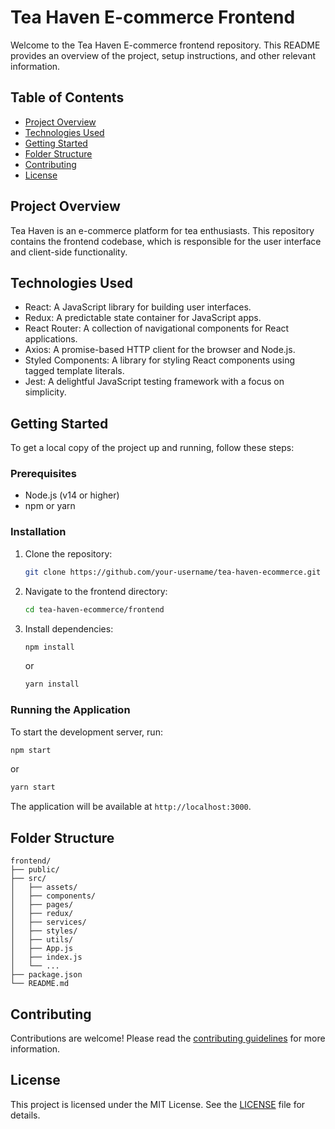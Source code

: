 # Tea Haven E-commerce Frontend

Welcome to the Tea Haven E-commerce frontend repository. This README provides an overview of the project, setup instructions, and other relevant information.

## Table of Contents

- [Project Overview](#project-overview)
- [Technologies Used](#technologies-used)
- [Getting Started](#getting-started)
- [Folder Structure](#folder-structure)
- [Contributing](#contributing)
- [License](#license)

## Project Overview

Tea Haven is an e-commerce platform for tea enthusiasts. This repository contains the frontend codebase, which is responsible for the user interface and client-side functionality.

## Technologies Used
- React: A JavaScript library for building user interfaces.
- Redux: A predictable state container for JavaScript apps.
- React Router: A collection of navigational components for React applications.
- Axios: A promise-based HTTP client for the browser and Node.js.
- Styled Components: A library for styling React components using tagged template literals.
- Jest: A delightful JavaScript testing framework with a focus on simplicity.

## Getting Started

To get a local copy of the project up and running, follow these steps:

### Prerequisites

- Node.js (v14 or higher)
- npm or yarn

### Installation

1. Clone the repository:
    ```sh
    git clone https://github.com/your-username/tea-haven-ecommerce.git
    ```
2. Navigate to the frontend directory:
    ```sh
    cd tea-haven-ecommerce/frontend
    ```
3. Install dependencies:
    ```sh
    npm install
    ```
    or
    ```sh
    yarn install
    ```

### Running the Application

To start the development server, run:
```sh
npm start
```
or
```sh
yarn start
```
The application will be available at `http://localhost:3000`.

## Folder Structure

```
frontend/
├── public/
├── src/
│   ├── assets/
│   ├── components/
│   ├── pages/
│   ├── redux/
│   ├── services/
│   ├── styles/
│   ├── utils/
│   ├── App.js
│   ├── index.js
│   └── ...
├── package.json
└── README.md
```

## Contributing

Contributions are welcome! Please read the [contributing guidelines](CONTRIBUTING.md) for more information.

## License

This project is licensed under the MIT License. See the [LICENSE](LICENSE) file for details.